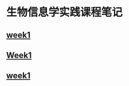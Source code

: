 # 生物信息学实践课程笔记
## [week1](https://aba-cxy.github.io/BioinformaticnNotes-1.md)
## <a href="BioinformaticnNotes-1.md">Week1</a>
## [week1](./BioinformaticnNotes-1.md)
